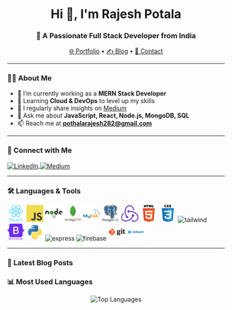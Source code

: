 <h1 align="center">Hi 👋, I'm Rajesh Potala</h1>
<h3 align="center">🚀 A Passionate Full Stack Developer from India</h3>

<p align="center">
  <a href="https://rajesh-portfolio-coral.vercel.app" target="_blank">🌐 Portfolio</a> • 
  <a href="https://medium.com/@pothalarajesh282" target="_blank">✍️ Blog</a> • 
  <a href="mailto:pothalarajesh282@gmail.com">📧 Contact</a>
</p>

---

### 👨‍💻 About Me
- 🔭 I’m currently working as a **MERN Stack Developer**  
- 🌱 Learning **Cloud & DevOps** to level up my skills  
- 📝 I regularly share insights on [Medium](https://medium.com/@pothalarajesh282)  
- 💬 Ask me about **JavaScript, React, Node.js, MongoDB, SQL**  
- 📫 Reach me at **pothalarajesh282@gmail.com**

---

### 📢 Connect with Me
<p align="left">
  <a href="https://www.linkedin.com/in/rajesh-potala" target="blank">
    <img align="center" src="https://raw.githubusercontent.com/rahuldkjain/github-profile-readme-generator/master/src/images/icons/Social/linked-in-alt.svg" alt="LinkedIn" height="30" width="40"/>
  </a>
  <a href="https://medium.com/@pothalarajesh282" target="blank">
    <img align="center" src="https://raw.githubusercontent.com/rahuldkjain/github-profile-readme-generator/master/src/images/icons/Social/medium.svg" alt="Medium" height="30" width="40"/>
  </a>
</p>

---

### 🛠️ Languages & Tools
<p align="left">
  <img src="https://raw.githubusercontent.com/devicons/devicon/master/icons/react/react-original-wordmark.svg" alt="react" width="40" height="40"/> 
  <img src="https://raw.githubusercontent.com/devicons/devicon/master/icons/javascript/javascript-original.svg" alt="javascript" width="40" height="40"/> 
  <img src="https://raw.githubusercontent.com/devicons/devicon/master/icons/nodejs/nodejs-original-wordmark.svg" alt="nodejs" width="40" height="40"/> 
  <img src="https://raw.githubusercontent.com/devicons/devicon/master/icons/mongodb/mongodb-original-wordmark.svg" alt="mongodb" width="40" height="40"/> 
  <img src="https://raw.githubusercontent.com/devicons/devicon/master/icons/mysql/mysql-original-wordmark.svg" alt="mysql" width="40" height="40"/> 
  <img src="https://raw.githubusercontent.com/devicons/devicon/master/icons/postgresql/postgresql-original-wordmark.svg" alt="postgresql" width="40" height="40"/> 
  <img src="https://raw.githubusercontent.com/devicons/devicon/master/icons/redux/redux-original.svg" alt="redux" width="40" height="40"/> 
  <img src="https://raw.githubusercontent.com/devicons/devicon/master/icons/html5/html5-original-wordmark.svg" alt="html5" width="40" height="40"/> 
  <img src="https://raw.githubusercontent.com/devicons/devicon/master/icons/css3/css3-original-wordmark.svg" alt="css3" width="40" height="40"/> 
  <img src="https://www.vectorlogo.zone/logos/tailwindcss/tailwindcss-icon.svg" alt="tailwind" width="40" height="40"/> 
  <img src="https://raw.githubusercontent.com/devicons/devicon/master/icons/bootstrap/bootstrap-plain-wordmark.svg" alt="bootstrap" width="40" height="40"/> 
  <img src="https://raw.githubusercontent.com/devicons/devicon/master/icons/python/python-original.svg" alt="python" width="40" height="40"/> 
  <img src="https://www.vectorlogo.zone/logos/expressjs/expressjs-icon.svg" alt="express" width="40" height="40"/> 
  <img src="https://www.vectorlogo.zone/logos/firebase/firebase-icon.svg" alt="firebase" width="40" height="40"/> 
  <img src="https://raw.githubusercontent.com/devicons/devicon/master/icons/git/git-original-wordmark.svg" alt="git" width="40" height="40"/> 
  <img src="https://raw.githubusercontent.com/devicons/devicon/master/icons/webpack/webpack-original-wordmark.svg" alt="webpack" width="40" height="40"/>
</p>

---

### 📕 Latest Blog Posts
<!-- BLOG-POST-LIST:START -->
<!-- BLOG-POST-LIST:END -->

### 📊 Most Used Languages
<p align="center">
  <img src="https://github-readme-stats.vercel.app/api/top-langs/?username=pothalarajesh282&layout=compact&theme=radical" alt="Top Languages" />
</p>
